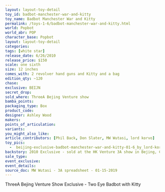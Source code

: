 ```yaml
---
layout: layout-toy-detail 
toy_id: badbot-manchester-war-and-kitty
toy_name: Badbot Manchester War and Kitty
permalink: /toys-1-6/badbot-manchester-war-and-kitty.html
world: Popbot
world_abr: POP
character_base: Popbot
layout: layout-toy-detail
categories: 
tags: [white star]
release_date: 6/26/2010
release_price: $150 
scale: one sixth
size: 12 inches
comes_with: 2 revolver hand guns and Kitty and a bag
edition_qty: ~120
chase: 
exclusive: BEIJN
secret_drop: 
sold_where: ThreeA Bejing Venture show
bamba_points: 
packaging_type: Box
product_code:
designer: Ashley Wood
makers: 
points_of_articulation: 
variants: 
you_might_also_like: 
article_contributors: [Phil Back, Don Slater, MW Wutasi, lord korvo]
toy_pics: 
  -  beijing-exclusive-badbot-manchester-war-and-kitty-01-6_by_lord-korvo-via-flickr.jpg
backstory: 2010 Exclusive - sold at the HK Venture 3A show in Bejing, China. Kitty (pink... others?)
sale_type: 
event_exclusive: 
event_details: 
source_doc: MW Wutasi - 3A spreadsheet - 01-15-2019
---
```

ThreeA Bejing Venture Show Exclusive - Two Eye Badbot with Kitty